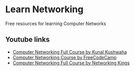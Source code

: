 
# Learn Networking

Free resources for learning Computer Networks


## Youtube links

 - [Computer Networking Full Course by Kunal Kushwaha](https://www.youtube.com/watch?v=IPvYjXCsTg8&t=13984s)
 - [Computer Networking Course by FreeCodeCamp](https://www.youtube.com/watch?v=qiQR5rTSshw)
 - [Computer Networking Full Course by Networking Kings](https://www.youtube.com/watch?v=0uflG0SemyM)

